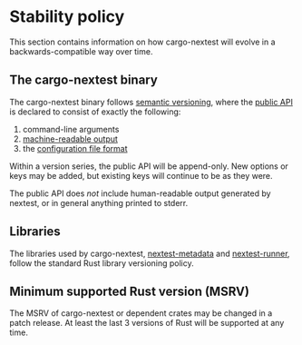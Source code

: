 # Stability policy

This section contains information on how cargo-nextest will evolve in a backwards-compatible way over time.

## The cargo-nextest binary

The cargo-nextest binary follows [semantic versioning](https://semver.org/), where the [public API](https://semver.org/#spec-item-1) is declared to consist of exactly the following:
1. command-line arguments
2. [machine-readable output](machine-readable.md)
3. the [configuration file format](configuration.md)

Within a version series, the public API will be append-only. New options or keys may be added, but existing keys will continue to be as they were.

The public API does *not* include human-readable output generated by nextest, or in general anything printed to stderr.

## Libraries

The libraries used by cargo-nextest, [nextest-metadata](https://crates.io/crates/nextest-metadata) and [nextest-runner](https://crates.io/crates/nextest-runner), follow the standard Rust library versioning policy.

## Minimum supported Rust version (MSRV)

The MSRV of cargo-nextest or dependent crates may be changed in a patch release. At least the last 3 versions of Rust will be supported at any time.
